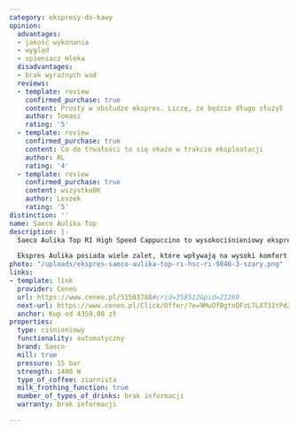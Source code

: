 ```yaml
---
category: ekspresy-do-kawy
opinion:
  advantages:
  - jakość wykonania
  - wygląd
  - spieniacz mleka
  disadvantages:
  - brak wyraźnych wad
  reviews:
  - template: review
    confirmed_purchase: true
    content: Prosty w obsłudze ekspres. Liczę, że będzie długo służył
    author: Tomasz
    rating: '5'
  - template: review
    confirmed_purchase: true
    content: Co do trwałości to się okaże w trakcie eksploatacji
    author: RL
    rating: '4'
  - template: review
    confirmed_purchase: true
    content: wszystkoOK
    author: Leszek
    rating: '5'
distinction: ''
name: Saeco Aulika Top
description: |-
  Saeco Aulika Top RI High Speed Cappuccino to wysokociśnieniowy ekspres do kawy o mocy 1400 W. Sprawdzi się doskonale do użytku profesjonalnego w lokalach gastronomicznych lub biurowcach. Wyposażony w nowoczesne technologie One Touch Logic, Pinless Wonder i spieniacz mleka. Intuicyjny interfejs gwarantuje łatwą i szybką obsługę urządzenia.

  Ekspres Aulika posiada wiele zalet, które wpływają na wysoki komfort jego użytkowania. Za mielenie świeżych ziaren kawy odpowiada wbudowany młynek, zapewniający urządzeniu cichą i sprawną pracę. Nowoczesna technologia One Touch umożliwia przygotowanie napojów kawowych za pomocą jednego przycisku, a proces parzenia trwa nie więcej niż minutę. Dodatkowo użytkownik może regulować stopień intensywności kawy, wybierając jeden z trzech dostępnych poziomów. Spieniacz mleka pod wpływem wysokiego ciśnienia tworzy aksamitną piankę, która smakuje wyśmienicie w kawie typu latte, czy cappuccino. Wyjątkowo pojemny zbiornik na odpadki pomieści nawet do 40 porcji fusów.
photo: "/uploads/ekspres-saeco-aulika-top-ri-hsc-ri-9846-3-szary.png"
links:
- template: link
  provider: Ceneo
  url: https://www.ceneo.pl/51503788#crid=358512&pid=21269
  next-url: https://www.ceneo.pl/Click/Offer/?e=9MuOfBgtnOFzL7LX731tPd24GfE5ZWjnPo_ZYKP-F1-nhwo4-omeDPECF70VOk7tvWXyL8pyjatNWy9ediAPidOHA-biUnbuXWo-o2Tv6Jgksoez19CaLNRHEeJJpiY2n1Yzw55AFMLNaAZI7WOuNgjpnfFyE5j2kq2J1Zi2zevVlU46AtlOAOHnZvIpy5ULoUJzZfVF_clIuNiNFdBWgUWk0WAKReLmy9paPzBg-P-lUEzCWQUN3Ss9T5p9ThoC_8XlaH9_qSOlUEzCWQUN3aVQTMJZBQ3dnmB9SO17Sp0fqRnKSh_OhHGfqxcMmzf6X3Kp-EXEBjLBsOYITjHCCf5TeMu5WgGasw8zvyN2KE08sUOaYMwjxD9FnwafuE8f44N6TwyVCSoyYgdO9Pk76xtwMBL1a1-4&a=2&rc=notset
  anchor: Kup od 4359,00 zł
properties:
  type: ciśnieniowy
  functionality: automatyczny
  brand: Saeco
  mill: true
  pressure: 15 bar
  strength: 1400 W
  type_of_coffee: ziarnista
  milk_frothing_function: true
  mumber_of_types_of_drinks: brak informacji
  warranty: brak informacji

---
```

